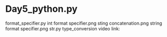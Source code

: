 # Day5_python.py
format_specifier.py
int format specifier.png
sting concatenation.png
string format specifier.png
str.py
type_conversion
video link:
